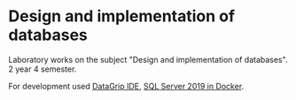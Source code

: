 # Design and implementation of databases

Laboratory works on the subject "Design and implementation of databases". 2 year 4 semester.

For development used [DataGrip IDE](https://www.jetbrains.com/datagrip/), [SQL Server 2019 in Docker](https://docs.microsoft.com/ru-ru/sql/linux/quickstart-install-connect-docker).